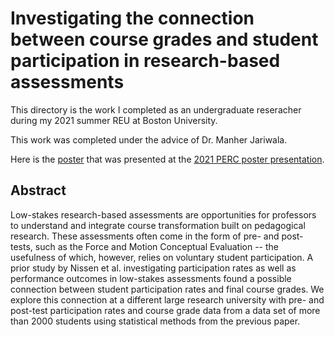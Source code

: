 # Investigating the connection between course grades and student participation in research-based assessments

This directory is the work I completed as an undergraduate reseracher during my 2021 summer REU at Boston University.

This work was completed under the advice of Dr. Manher Jariwala.

Here is the <a href="Dylan_PERC_Poster_v3.pdf">poster</a> that was presented at the <a href="https://www.per-central.org/perc/2021/detail.cfm?ID=8609">2021 PERC poster presentation</a>.

## Abstract

Low-stakes research-based assessments are opportunities for professors to understand and integrate course transformation built on pedagogical research. These assessments often come in the form of pre- and post-tests, such as the Force and Motion Conceptual Evaluation -- the usefulness of which, however, relies on voluntary student participation. A prior study by Nissen et al. investigating participation rates as well as performance outcomes in low-stakes assessments found a possible connection between student participation rates and final course grades. We explore this connection at a different large research university with pre- and post-test participation rates and course grade data from a data set of more than 2000 students using statistical methods from the previous paper.

